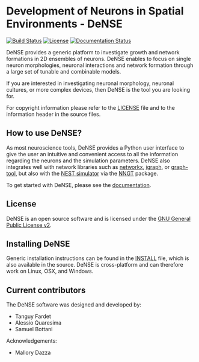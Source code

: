 # Development of Neurons in Spatial Environments - DeNSE 

[![Build Status](https://travis-ci.com/SENeC-Initiative/DeNSE.svg?branch=master)](https://travis-ci.com/SENeC-Initiative/DeNSE)
[![License](http://img.shields.io/:license-GPLv2+-green.svg)](http://www.gnu.org/licenses/gpl-2.0.html)
[![Documentation Status](https://readthedocs.org/projects/dense/badge/?version=latest)](http://dense.readthedocs.io/en/latest/)
<!-- [Current version](https://img.shields.io/github/release/SENeC-Initiative/dense.svg) -->

DeNSE provides a generic platform to investigate growth and network formations
in 2D ensembles of neurons. DeNSE enables to focus on single neuron morphologies,
neuronal interactions and network formation through a large set of tunable and
combinable models.

If you are interested in investigating neuronal morphology, neuronal cultures,
or more complex devices, then DeNSE is the tool you are looking for.

For copyright information please refer to the [LICENSE](LICENSE) file and to the
information header in the source files.

## How to use DeNSE?

As most neuroscience tools, DeNSE provides a Python user interface to give the
user an intuitive and convenient access to all the information regarding the
neurons and the simulation parameters.
DeNSE also integrates well with network libraries such as
[networkx](https://networkx.github.io/), [igraph](https://igraph.org/python/),
or [graph-tool](https://graph-tool.skewed.de/), but also with the
[NEST simulator](https://nest-simulator.readthedocs.io) via the
[NNGT](http://nngt.readthedocs.io/) package.

To get started with DeNSE, please see the [documentation](http://dense.readthedocs.io/en/latest/).

## License

DeNSE is an open source software and is licensed under the [GNU General Public
License v2](https://www.gnu.org/licenses/old-licenses/gpl-2.0.en.html).

## Installing DeNSE

Generic installation instructions can be found in the
[INSTALL](INSTALL) file, which is also available in the source.
DeNSE is cross-platform and can therefore work on Linux, OSX, and Windows.

## Current contributors

The DeNSE software was designed and developed by:

* Tanguy Fardet
* Alessio Quaresima
* Samuel Bottani

Acknowledgements:

* Mallory Dazza